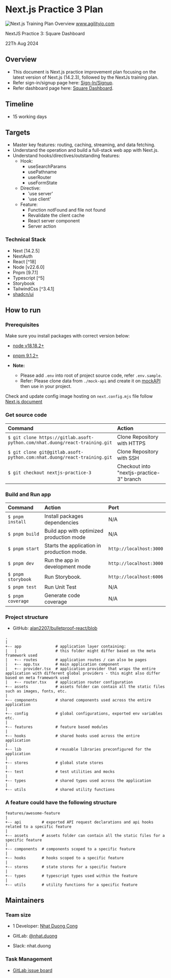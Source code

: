 # Next.js Practice 3 Plan

![Next.js Training Plan Overview](https://lh7-rt.googleusercontent.com/docsz/AD_4nXd1XW2rQN8FeKs6NfZ_Dh-bXsGY-uE1Qfdos-f7jmRjuSWdOZ0xWZet2GDuK3LvXxXd3em1JkmN3VyfrOWLm-mm8CZ9ZKuerJSRwVF8L9Ir8SM7xBsVbUo10PMS_lrx0xr5PO4nxbtAR9_KEXY2C8CphHI?key=ULzQfxtlUV4dL8_d7VlWDQ)
www.agilityio.com

NextJS Practice 3: Square Dashboard

22Th Aug 2024

## Overview

- This document is Next.js practice improvement plan focusing on the latest version of Next.js (14.2.3), followed by the NextJs training plan.
- Refer sign-in/signup page here: [Sign-In/Signup](<https://www.figma.com/design/CztKQPuwWBIe7D77cPVCgF/Square_Dashboard-UI-Kit---Desktop?node-id=0-1139&t=NVxJHSfOlMPDcYTQ-4>).
- Refer dashboard page here: [Square Dashboard](<https://www.figma.com/design/CztKQPuwWBIe7D77cPVCgF/Square_Dashboard-UI-Kit---Desktop?node-id=0-5315&t=NVxJHSfOlMPDcYTQ-4>).

## Timeline

- 15 working days

## Targets

- Master key features: routing, caching, streaming, and data fetching.
- Understand the operation and build a full-stack web app with Next.js.
- Understand hooks/directives/outstanding features:
  - Hook:
    - useSearchParams
    - usePathname
    - userRouter
    - useFormState
  - Directive:
    - 'use server'
    - 'use client'
  - Feature:
    - Function notFound and file not found
    - Revalidate the client cache
    - React server component
    - Server action

### Technical Stack

- Next [14.2.5]
- NextAuth
- React [^18]
- Node [v22.6.0]
- Pnpm [9.7.1]
- Typescript [^5]
- Storybook
- TailwindCss [^3.4.1]
- [shadcn/ui](https://ui.shadcn.com/)

## How to run

### Prerequisites

Make sure you install packages with correct version below:

- [node v18.18.2+](https://nodejs.org/en/download/package-manager)
- [pnpm 9.1.2+](https://pnpm.io/installation)

- **Note:**
  - Please add `.env` into root of project source code, refer `.env.sample`.
  - Refer: Please clone data from `./mock-api` and create it on [mockAPI](https://mockapi.io/projects) then use in your project.

Check and update config image hosting on `next.config.mjs` file follow [Next.js document](https://nextjs.org/docs/messages/next-image-unconfigured-host)

### Get source code

| Command                                                                       | Action                      |
| :---------------------------------------------------------------------------- | :-------------------------- |
| `$ git clone https://gitlab.asoft-python.com/nhat.duong/react-training.git`   | Clone Repository with HTTPS |
| `$ git clone git@gitlab.asoft-python.com:nhat.duong/react-training.git`       | Clone Repository with SSH   |
| `$ git checkout nextjs-practice-3`                                            | Checkout into "nextjs-practice-3" branch  |

### Build and Run app

| Command            | Action                                     | Port                  |
| :----------------- | :----------------------------------------- | :-------------------- |
| `$ pnpm install`   | Install packages dependencies              | N/A                   |
| `$ pnpm build`     | Build app with optimized production mode   | N/A                   |
| `$ pnpm start`     | Starts the application in production mode. | `http://localhost:3000` |
| `$ pnpm dev`       | Run the app in development mode            | `http://localhost:3000` |
| `$ pnpm storybook` | Run Storybook.                             | `http://localhost:6006` |
| `$ pnpm test`      | Run Unit Test                              | N/A                   |
| `$ pnpm coverage`  | Generate code coverage                     | N/A                   |

### Project structure

- GitHub: [alan2207/bulletproof-react/blob](https://github.com/alan2207/bulletproof-react/blob/master/docs/project-structure.md)

```shell
.
|
+-- app               # application layer containing:
|   |                 # this folder might differ based on the meta framework used
|   +-- routes        # application routes / can also be pages
|   +-- app.tsx       # main application component
|   +-- provider.tsx  # application provider that wraps the entire application with different global providers - this might also differ based on meta framework used
|   +-- router.tsx    # application router configuration
+-- assets            # assets folder can contain all the static files such as images, fonts, etc.
|
+-- components        # shared components used across the entire application
|
+-- config            # global configurations, exported env variables etc.
|
+-- features          # feature based modules
|
+-- hooks             # shared hooks used across the entire application
|
+-- lib               # reusable libraries preconfigured for the application
|
+-- stores            # global state stores
|
+-- test              # test utilities and mocks
|
+-- types             # shared types used across the application
|
+-- utils             # shared utility functions
```

### A feature could have the following structure

```shell
features/awesome-feature
|
+-- api         # exported API request declarations and api hooks related to a specific feature
|
+-- assets      # assets folder can contain all the static files for a specific feature
|
+-- components  # components scoped to a specific feature
|
+-- hooks       # hooks scoped to a specific feature
|
+-- stores      # state stores for a specific feature
|
+-- types       # typescript types used within the feature
|
+-- utils       # utility functions for a specific feature
```

## Maintainers

### Team size

- 1 Developer: [Nhat Duong Cong](mailto:nhat.duong@asnet.com.vn)

- GitLab: [@nhat.duong](https://gitlab.asoft-python.com/nhat.duong)

- Slack: nhat.duong

### Task Management

- [GitLab issue board](https://gitlab.asoft-python.com/nhat.duong/react-training/-/boards/918)
